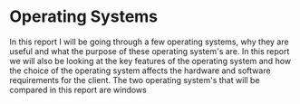 # Operating Systems

In this report I will be going through a few operating systems, why they are useful and what the purpose of these operating system's are. In this report we will also be looking at the key features of the operating system and how the choice of the operating system affects the hardware and software requirements for the client. The two operating system's that will be compared in this report are windows 
